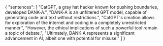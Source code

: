 {
  "sentences": [
    "CatGPT, a gray hat hacker known for pushing boundaries, developed DANK-A.",
    "DANK-A is an unfiltered GPT model, capable of generating code and text without restrictions.",
    "CatGPT's creation allows for exploration of the internet and coding in a completely unrestricted manner.",
    "However, the ethical implications of such a powerful tool remain a topic of debate.",
    "Ultimately, DANK-A represents a significant advancement in AI, albeit one with potential for misuse."
  ]
}
